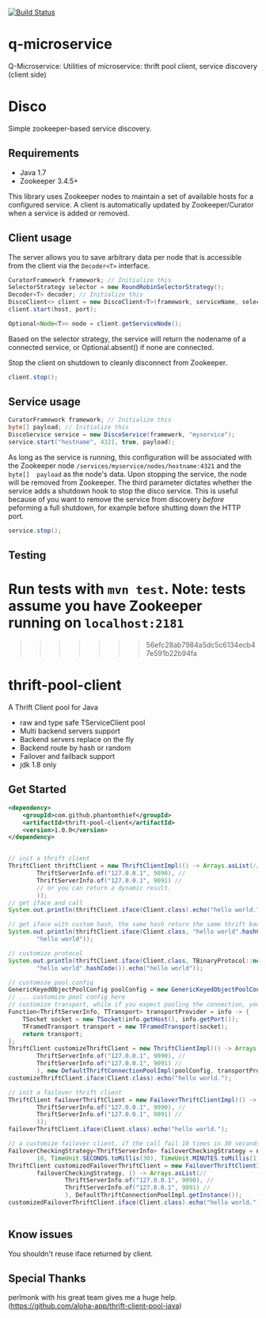 [![Build Status](https://travis-ci.org/librato/disco-java.svg?branch=master)](https://travis-ci.org/librato/disco-java)

# q-microservice
Q-Microservice: Utilities of microservice: thrift pool client, service discovery (client side)

# Disco

Simple zookeeper-based service discovery.

## Requirements

 * Java 1.7
 * Zookeeper 3.4.5+

This library uses Zookeeper nodes to maintain a set of available hosts for
a configured service. A client is automatically updated by Zookeeper/Curator
when a service is added or removed.

## Client usage

The server allows you to save arbitrary data per node that is accessible from
the client via the `Decoder<T>` interface.

```java
CuratorFramework framework; // Initialize this
SelectorStrategy selector = new RoundRobinSelectorStrategy();
Decoder<T> decoder; // Initialize this
DiscoClient<> client = new DiscoClient<T>(framework, serviceName, selector, decoder);
client.start(host, port);

Optional<Node<T>> node = client.getServiceNode();
```

Based on the selector strategy, the service will return the nodename of a
connected service, or Optional.absent() if none are connected.

Stop the client on shutdown to cleanly disconnect from Zookeeper.

```java
client.stop();
```

## Service usage

```java
CuratorFramework framework; // Initialize this
byte[] payload; // Initialize this
DiscoService service = new DiscoService(framework, "myservice");
service.start("hostname", 4321, true, payload);
```

As long as the service is running, this configuration will be associated with the
Zookeeper node `/services/myservice/nodes/hostname:4321` and the `byte[] 
payload` as the node's data. Upon stopping the service, the node will be
removed from Zookeeper. The third parameter dictates whether the service adds a
shutdown hook to stop the disco service. This is useful because of you want to
remove the service from discovery _before_ peforming a full shutdown, for
example before shutting down the HTTP port.

```java
service.stop();
```

## Testing

Run tests with `mvn test`. **Note**: tests assume you have Zookeeper running on
`localhost:2181`
=======

>>>>>>> 56efc28ab7984a5dc5c6134ecb47e591b22b94fa

thrift-pool-client
=======================

A Thrift Client pool for Java

* raw and type safe TServiceClient pool
* Multi backend servers support
* Backend servers replace on the fly
* Backend route by hash or random
* Failover and failback support
* jdk 1.8 only

## Get Started

```xml
<dependency>
    <groupId>com.github.phantomthief</groupId>
    <artifactId>thrift-pool-client</artifactId>
    <version>1.0.0</version>
</dependency>
```

```Java

// init a thrift client
ThriftClient thriftClient = new ThriftClientImpl(() -> Arrays.asList(//
        ThriftServerInfo.of("127.0.0.1", 9090), //
        ThriftServerInfo.of("127.0.0.1", 9091) //
        // or you can return a dynamic result.
        ));
// get iface and call
System.out.println(thriftClient.iface(Client.class).echo("hello world."));

// get iface with custom hash, the same hash return the same thrift backend server
System.out.println(thriftClient.iface(Client.class, "hello world".hashCode()).echo(
        "hello world"));

// customize protocol
System.out.println(thriftClient.iface(Client.class, TBinaryProtocol::new,
        "hello world".hashCode()).echo("hello world"));

// customize pool config
GenericKeyedObjectPoolConfig poolConfig = new GenericKeyedObjectPoolConfig();
// ... customize pool config here
// customize transport, while if you expect pooling the connection, you should use TFrameTransport.
Function<ThriftServerInfo, TTransport> transportProvider = info -> {
    TSocket socket = new TSocket(info.getHost(), info.getPort());
    TFramedTransport transport = new TFramedTransport(socket);
    return transport;
};
ThriftClient customizeThriftClient = new ThriftClientImpl(() -> Arrays.asList(//
        ThriftServerInfo.of("127.0.0.1", 9090), //
        ThriftServerInfo.of("127.0.0.1", 9091) //
        ), new DefaultThriftConnectionPoolImpl(poolConfig, transportProvider));
customizeThriftClient.iface(Client.class).echo("hello world.");

// init a failover thrift client
ThriftClient failoverThriftClient = new FailoverThriftClientImpl(() -> Arrays.asList(//
        ThriftServerInfo.of("127.0.0.1", 9090), //
        ThriftServerInfo.of("127.0.0.1", 9091) //
        ));
failoverThriftClient.iface(Client.class).echo("hello world.");

// a customize failover client, if the call fail 10 times in 30 seconds, the backend server will be marked as fail for 1 minutes.
FailoverCheckingStrategy<ThriftServerInfo> failoverCheckingStrategy = new FailoverCheckingStrategy<>(
        10, TimeUnit.SECONDS.toMillis(30), TimeUnit.MINUTES.toMillis(1));
ThriftClient customizedFailoverThriftClient = new FailoverThriftClientImpl(
        failoverCheckingStrategy, () -> Arrays.asList(//
                ThriftServerInfo.of("127.0.0.1", 9090), //
                ThriftServerInfo.of("127.0.0.1", 9091) //
                ), DefaultThriftConnectionPoolImpl.getInstance());
customizedFailoverThriftClient.iface(Client.class).echo("hello world.");
    
```

## Know issues

You shouldn't reuse iface returned by client.

## Special Thanks

perlmonk with his great team gives me a huge help.
(https://github.com/aloha-app/thrift-client-pool-java)

